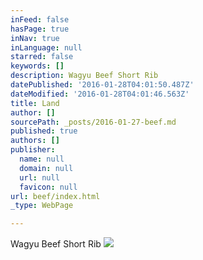 ```yaml
---
inFeed: false
hasPage: true
inNav: true
inLanguage: null
starred: false
keywords: []
description: Wagyu Beef Short Rib
datePublished: '2016-01-28T04:01:50.487Z'
dateModified: '2016-01-28T04:01:46.563Z'
title: Land
author: []
sourcePath: _posts/2016-01-27-beef.md
published: true
authors: []
publisher:
  name: null
  domain: null
  url: null
  favicon: null
url: beef/index.html
_type: WebPage

---
```

Wagyu Beef Short Rib
![](https://the-grid-user-content.s3-us-west-2.amazonaws.com/87a850ea-a70d-4243-92cd-a8fefe983e4c.JPG)
